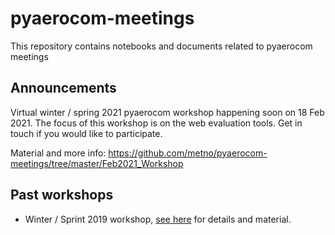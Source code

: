 # pyaerocom-meetings
This repository contains notebooks and documents related to pyaerocom meetings

## Announcements

Virtual winter / spring 2021 pyaerocom workshop happening soon on 18 Feb 2021. The focus of this workshop is on the web evaluation tools. Get in touch if you would like to participate.

Material and more info: https://github.com/metno/pyaerocom-meetings/tree/master/Feb2021_Workshop

## Past workshops

- Winter / Sprint 2019 workshop, [see here](https://github.com/metno/pyaerocom-meetings/tree/master/20190315_workshop_metno) for details and material.


